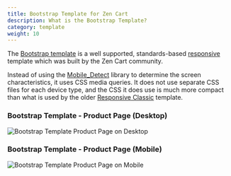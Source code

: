 ```yaml
---
title: Bootstrap Template for Zen Cart
description: What is the Bootstrap Template? 
category: template
weight: 10
---
```


The [Bootstrap template](https://www.zen-cart.com/downloads.php?do=file&id=2191) is a well supported, standards-based [responsive](/user/template/responsive/) template which was built by the Zen Cart community. 

Instead of using the [Mobile_Detect](http://mobiledetect.net/) library to determine the screen characteristics, it uses CSS media queries.  It does not use separate CSS files for each device type, and the CSS it does use is much more compact than what is used by the older [Responsive Classic](/user/template/responsive_classic/) template. 

### Bootstrap Template - Product Page (Desktop) 
![Bootstrap Template Product Page on Desktop](/images/bootstrap_desktop.png)

### Bootstrap Template - Product Page (Mobile) 
![Bootstrap Template Product Page on Mobile](/images/bootstrap_full.png)

